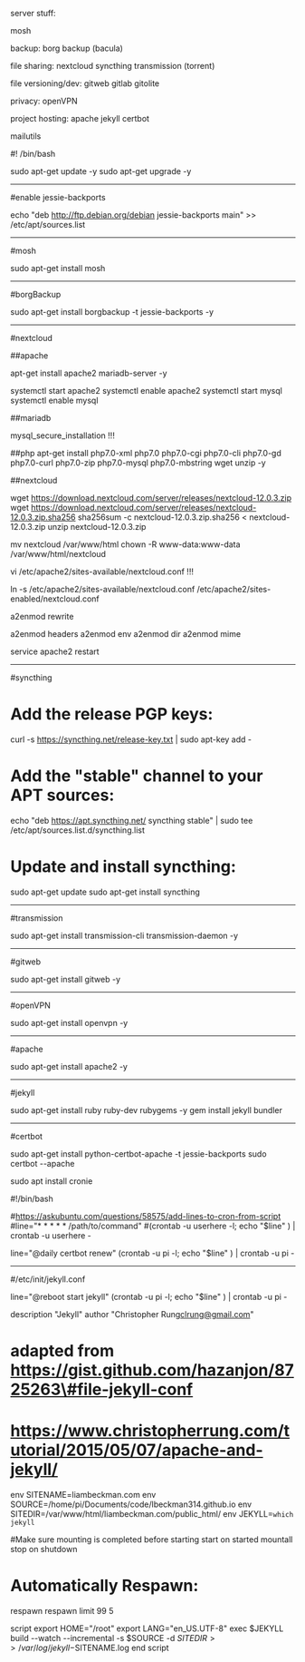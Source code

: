 server stuff:

mosh

backup:
    borg backup
    (bacula)

file sharing:
    nextcloud
    syncthing
    transmission (torrent)

file versioning/dev:
    gitweb
    gitlab
    gitolite

privacy:
    openVPN

project hosting:
    apache
    jekyll
    certbot


mailutils

#! /bin/bash

sudo apt-get update -y
sudo apt-get upgrade -y

---------------------------------------------

#enable jessie-backports

echo "deb http://ftp.debian.org/debian jessie-backports main" >> /etc/apt/sources.list

---------------------------------------------

#mosh

sudo apt-get install mosh

---------------------------------------------

#borgBackup

sudo apt-get install borgbackup -t jessie-backports -y

---------------------------------------------

#nextcloud

##apache

apt-get install apache2 mariadb-server -y

systemctl start apache2
systemctl enable apache2
systemctl start mysql
systemctl enable mysql


##mariadb

mysql_secure_installation
!!!

##php
apt-get install php7.0-xml php7.0 php7.0-cgi php7.0-cli php7.0-gd php7.0-curl php7.0-zip php7.0-mysql php7.0-mbstring wget unzip -y

##nextcloud

wget https://download.nextcloud.com/server/releases/nextcloud-12.0.3.zip
wget https://download.nextcloud.com/server/releases/nextcloud-12.0.3.zip.sha256
sha256sum -c nextcloud-12.0.3.zip.sha256 < nextcloud-12.0.3.zip
unzip nextcloud-12.0.3.zip

mv nextcloud /var/www/html
chown -R www-data:www-data /var/www/html/nextcloud

vi /etc/apache2/sites-available/nextcloud.conf
!!!

ln -s /etc/apache2/sites-available/nextcloud.conf /etc/apache2/sites-enabled/nextcloud.conf

a2enmod rewrite

a2enmod headers
a2enmod env
a2enmod dir
a2enmod mime

service apache2 restart

---------------------------------------------

#syncthing

# Add the release PGP keys:
curl -s https://syncthing.net/release-key.txt | sudo apt-key add -

# Add the "stable" channel to your APT sources:
echo "deb https://apt.syncthing.net/ syncthing stable" | sudo tee /etc/apt/sources.list.d/syncthing.list

# Update and install syncthing:
sudo apt-get update
sudo apt-get install syncthing

---------------------------------------------

#transmission

sudo apt-get install transmission-cli transmission-daemon -y

---------------------------------------------

#gitweb

sudo apt-get install gitweb -y

---------------------------------------------

#openVPN

sudo apt-get install openvpn -y

---------------------------------------------

#apache

sudo apt-get install apache2 -y

---------------------------------------------

#jekyll

sudo apt-get install ruby ruby-dev rubygems -y
gem install jekyll bundler

---------------------------------------------
#certbot

sudo apt-get install python-certbot-apache -t jessie-backports
sudo certbot --apache

sudo apt install cronie

#!/bin/bash

#https://askubuntu.com/questions/58575/add-lines-to-cron-from-script
#line="* * * * * /path/to/command"
#(crontab -u userhere -l; echo "$line" ) | crontab -u userhere -

line="@daily certbot renew"
(crontab -u pi -l; echo "$line" ) | crontab -u pi -

---------------------------------------------
#/etc/init/jekyll.conf

line="@reboot start jekyll"
(crontab -u pi -l; echo "$line" ) | crontab -u pi -

description "Jekyll"
author      "Christopher Rung<clrung@gmail.com>"
# adapted from https://gist.github.com/hazanjon/8725263\#file-jekyll-conf
# https://www.christopherrung.com/tutorial/2015/05/07/apache-and-jekyll/

env SITENAME=liambeckman.com
env SOURCE=/home/pi/Documents/code/lbeckman314.github.io
env SITEDIR=/var/www/html/liambeckman.com/public_html/
env JEKYLL=`which jekyll`

#Make sure mounting is completed before starting
start on started mountall
stop on shutdown

# Automatically Respawn:
respawn
respawn limit 99 5

script
    export HOME="/root"
    export LANG="en_US.UTF-8"
    exec $JEKYLL build --watch --incremental -s $SOURCE -d $SITEDIR >> /var/log/jekyll-$SITENAME.log
end script
